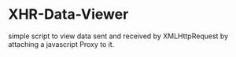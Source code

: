 # XHR-Data-Viewer

simple script to view data sent and received by XMLHttpRequest by attaching a javascript Proxy to it.
